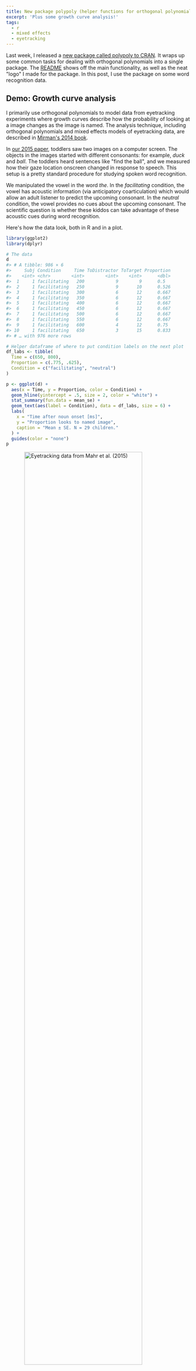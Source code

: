 ```yaml
---
title: New package polypoly (helper functions for orthogonal polynomials)
excerpt: 'Plus some growth curve analysis!'
tags:
  - r
  - mixed effects
  - eyetracking
---
```




Last week, I released a [new package called polypoly to CRAN][CRAN]. It wraps up
some common tasks for dealing with orthogonal polynomials into a single package.
The [README](https://github.com/tjmahr/polypoly) shows off the main 
functionality, as well as the neat "logo" I made for the package. 
In this post, I use the package on some word recognition data.

## Demo: Growth curve analysis

I primarily use orthogonal polynomials to model data from eyetracking 
experiments where growth curves describe how the probability of looking at a 
image changes as the image is named. The analysis technique, including 
orthogonal polynomials and mixed effects models of eyetracking data, are
described in [Mirman's 2014 book](http://amzn.to/2saBuzs).

In [our 2015 paper](https://www.ncbi.nlm.nih.gov/pubmed/26072992), toddlers saw 
two images on a computer screen. The objects in the images started with
different consonants: for example, _duck_ and _ball_. The toddlers heard
sentences like "find the ball", and we measured how their gaze location onscreen
changed in response to speech. This setup is a pretty standard procedure for
studying spoken word recognition.

We manipulated the vowel in the word _the_. In the _facilitating_ condition, the
vowel has acoustic information (via anticipatory coarticulation) which would 
allow an adult listener to predict the upcoming consonant. In the _neutral_ 
condition, the vowel provides no cues about the upcoming consonant. The
scientific question is whether these kiddos can take advantage of these acoustic
cues during word recognition.



Here's how the data look, both in R and in a plot. 


```r
library(ggplot2)
library(dplyr)

# The data
d
#> # A tibble: 986 × 6
#>     Subj Condition     Time ToDistractor ToTarget Proportion
#>    <int> <chr>        <int>        <int>    <int>      <dbl>
#>  1     1 facilitating   200            9        9      0.5  
#>  2     1 facilitating   250            9       10      0.526
#>  3     1 facilitating   300            6       12      0.667
#>  4     1 facilitating   350            6       12      0.667
#>  5     1 facilitating   400            6       12      0.667
#>  6     1 facilitating   450            6       12      0.667
#>  7     1 facilitating   500            6       12      0.667
#>  8     1 facilitating   550            6       12      0.667
#>  9     1 facilitating   600            4       12      0.75 
#> 10     1 facilitating   650            3       15      0.833
#> # … with 976 more rows

# Helper dataframe of where to put condition labels on the next plot
df_labs <- tibble(
  Time = c(650, 800),
  Proportion = c(.775, .625), 
  Condition = c("facilitating", "neutral")
)

p <- ggplot(d) + 
  aes(x = Time, y = Proportion, color = Condition) + 
  geom_hline(yintercept = .5, size = 2, color = "white") +
  stat_summary(fun.data = mean_se) + 
  geom_text(aes(label = Condition), data = df_labs, size = 6) +
  labs(
    x = "Time after noun onset [ms]", 
    y = "Proportion looks to named image",
    caption = "Mean ± SE. N = 29 children."
  ) + 
  guides(color = "none")
p
```

<img src="/figs/2017-05-30-polypoly-package-released/raw-data-1.png" title="Eyetracking data from Mahr et al. (2015)" alt="Eyetracking data from Mahr et al. (2015)" width="80%" style="display: block; margin: auto;" />

Early on, children look equal amounts to both images on average (.5), and the
proportion of looks to the named image increase as the word unfolds. In the
facilitating condition, that rise happens earlier.

We fit a mixed-effects logistic regression model to estimate how the probability
of looking to the named image changes over time, across conditions, and within 
children. We use cubic orthogonal polynomials to represent Time. For each time 
point, we have three predictors available to us: Time<sup>1</sup>, 
Time<sup>2</sup>, and Time<sup>3</sup>. (Plus, there's a constant "intercept"
term.) Our model's growth curve will be a weighted combination of these polynomial
curves. The code below shows off about half the functionality of the package 
:bowtie::


```r
poly(unique(d$Time), 3) %>% 
  # Force Time^1 term to range from -.5 to .5. Rescale others accordingly.
  polypoly::poly_rescale(scale_width = 1) %>% 
  polypoly::poly_plot()
```

<img src="/figs/2017-05-30-polypoly-package-released/orthogonal-curves-1.png" title="Three orthogonal polynomial curves" alt="Three orthogonal polynomial curves" width="80%" style="display: block; margin: auto;" />

I think people sometimes describe the contributions of these curves to the
overall growth curve as _trends_: "A negative linear trend", "a significant
quadratic trend", etc. I like that word because it makes the terminology a
little less intimidating.

### Quick aside: Why orthogonal polynomials?

Why do we use orthogonal polynomial terms? First, note that simple polynomials
_x_, _x_<sup>2</sup> and _x_<sup>3</sup> are correlated. Orthogonal ones are not
correlated. (Hence, the name.)


```r
# Simple
poly(1:10, 3, raw = TRUE) %>% 
  cor() %>% 
  round(2)
#>      1    2    3
#> 1 1.00 0.97 0.93
#> 2 0.97 1.00 0.99
#> 3 0.93 0.99 1.00

# Orthogonal
poly(1:10, 3, raw = FALSE) %>% 
  cor() %>% 
  round(2)
#>   1 2 3
#> 1 1 0 0
#> 2 0 1 0
#> 3 0 0 1
```

Adding new correlated predictors to a model is a problem. The parameter
estimates will change as different predictors are added. Here we simulate some
fake data, and fit three models with 1-, 2- and 3-degree raw polynomials.


```r
# for reproducible blogging
set.seed(20210215)

x <- 1:10
y <- x + 
  rnorm(1, mean = 100) * (x) +
  rnorm(1, mean = 0, sd = .01) * (x) ^ 2 +
  rnorm(1, mean = -1) * (x) ^ 3 + 
  rnorm(10)

models <- list(
  m1 = lm(y ~ x),
  m2 = lm(y ~ x + I(x^2)),
  m3 = lm(y ~ x + I(x^2) + I(x^3))
)
```

As expected, the estimates for the effects change from model to model:


```r
models %>% 
  lapply(broom::tidy) %>% 
  bind_rows(.id = "model") %>% 
  select(model:estimate) %>% 
  mutate(estimate = round(estimate, 2))
#> # A tibble: 9 × 3
#>   model term        estimate
#>   <chr> <chr>          <dbl>
#> 1 m1    (Intercept)   626.  
#> 2 m1    x            -136.  
#> 3 m2    (Intercept)  -194.  
#> 4 m2    x             275.  
#> 5 m2    I(x^2)        -37.3 
#> 6 m3    (Intercept)    -0.43
#> 7 m3    x             103.  
#> 8 m3    I(x^2)         -0.08
#> 9 m3    I(x^3)         -2.25
```

But with orthogonal polynomials, the parameter estimates don't change from model
to model.


```r
models2 <- list(
  m1 = lm(y ~ poly(x, 1)),
  m2 = lm(y ~ poly(x, 2)),
  m3 = lm(y ~ poly(x, 3))
)

models2 %>% 
  lapply(broom::tidy) %>% 
  bind_rows(.id = "model") %>% 
  select(model:estimate) %>% 
  mutate(estimate = round(estimate, 2))
#> # A tibble: 9 × 3
#>   model term        estimate
#>   <chr> <chr>          <dbl>
#> 1 m1    (Intercept)    -119.
#> 2 m1    poly(x, 1)    -1231.
#> 3 m2    (Intercept)    -119.
#> 4 m2    poly(x, 2)1   -1231.
#> 5 m2    poly(x, 2)2    -857.
#> 6 m3    (Intercept)    -119.
#> 7 m3    poly(x, 3)1   -1231.
#> 8 m3    poly(x, 3)2    -857.
#> 9 m3    poly(x, 3)3    -125.
```

That's probably the simplest reason why orthogonal polynomials are preferred. (I
can't remember any others right now.)


### Back to the data 

Before fitting the model, I use `poly_add_columns()` to add polynomial terms as 
columns to the dataframe. (For speed here, I use a simplified random effects 
structure, estimating growth curve parameters for each Child x Condition
combination.)


```r
library(lme4)

d <- d %>% 
  polypoly::poly_add_columns(
    Time, 
    degree = 3, 
    prefix = "ot", 
    scale_width = 1
  ) %>% 
  # Change the reference level
  mutate(Condition = factor(Condition, c("neutral", "facilitating")))

m <- glmer(
  cbind(ToTarget, ToDistractor) ~ 
    (ot1 + ot2 + ot3) * Condition + 
    (ot1 + ot2 + ot3 | Subj:Condition), 
  family = binomial, 
  data = d)
```

We can confirm that the model captures the overall shape of the growth curves.


```r
# The lines here are not quite the overall average, but the averages of 29
# individual fits (for each participant). That's why the caption is a little
# weird.
p + 
  stat_summary(aes(y = fitted(m)), fun = mean, geom = "line") + 
  labs(caption = "Line: Average of model-fitted values. Points: Mean ± SE.")
```

<img src="/figs/2017-05-30-polypoly-package-released/with-model-fits-1.png" title="Eyetracking data with model fits overlaid" alt="Eyetracking data with model fits overlaid" width="80%" style="display: block; margin: auto;" />

We can inspect the model summary as well.


```r
arm::display(m)
#> glmer(formula = cbind(ToTarget, ToDistractor) ~ (ot1 + ot2 + 
#>     ot3) * Condition + (ot1 + ot2 + ot3 | Subj:Condition), data = d, 
#>     family = binomial)
#>                           coef.est coef.se
#> (Intercept)                0.47     0.10  
#> ot1                        1.57     0.28  
#> ot2                        0.45     0.11  
#> ot3                       -0.34     0.09  
#> Conditionfacilitating      0.23     0.14  
#> ot1:Conditionfacilitating  0.45     0.39  
#> ot2:Conditionfacilitating -0.44     0.16  
#> ot3:Conditionfacilitating  0.11     0.13  
#> 
#> Error terms:
#>  Groups         Name        Std.Dev. Corr              
#>  Subj:Condition (Intercept) 0.53                       
#>                 ot1         1.46      0.23             
#>                 ot2         0.52     -0.05  0.31       
#>                 ot3         0.39     -0.08 -0.64  0.09 
#>  Residual                   1.00                       
#> ---
#> number of obs: 986, groups: Subj:Condition, 58
#> AIC = 4788.2, DIC = -3961.1
#> deviance = 395.6
```

The model summary indicates a significant Condition x Time<sup>2</sup>
interaction, but really, only the intercept and Time<sup>1</sup> can ever be
interpreted directly. To understand the model fit, we visualize how each of the
polynomial terms are weighted. 

Here we create a matrix of the polynomial terms plus a column of ones for the
intercept.


```r
time_mat <- poly(sort(unique(d$Time)), 3) %>%
  polypoly::poly_rescale(1) %>%
  cbind(constant = 1, .)
round(time_mat, 2)
#>       constant     1     2     3
#>  [1,]        1 -0.50  0.57 -0.57
#>  [2,]        1 -0.44  0.36 -0.14
#>  [3,]        1 -0.37  0.17  0.14
#>  [4,]        1 -0.31  0.01  0.30
#>  [5,]        1 -0.25 -0.11  0.36
#>  [6,]        1 -0.19 -0.22  0.34
#>  [7,]        1 -0.12 -0.29  0.26
#>  [8,]        1 -0.06 -0.33  0.14
#>  [9,]        1  0.00 -0.34  0.00
#> [10,]        1  0.06 -0.33 -0.14
#> [11,]        1  0.12 -0.29 -0.26
#> [12,]        1  0.19 -0.22 -0.34
#> [13,]        1  0.25 -0.11 -0.36
#> [14,]        1  0.31  0.01 -0.30
#> [15,]        1  0.37  0.17 -0.14
#> [16,]        1  0.44  0.36  0.14
#> [17,]        1  0.50  0.57  0.57
```

To compute the weighted values, we multiply by a diagonal matrix of the
coefficients.


```r
neut_coefs <- fixef(m)[1:4]
faci_coefs <- neut_coefs + fixef(m)[5:8]
faci_coefs
#>  (Intercept)          ot1          ot2          ot3 
#>  0.699914630  2.014092454  0.006641487 -0.226682309

set_colnames <- `colnames<-`

m_neut <- time_mat %*% diag(neut_coefs) %>%
  set_colnames(c("constant", "ot1", "ot2", "ot3")) 

m_faci <- time_mat %*% diag(faci_coefs) %>%
  set_colnames(c("constant", "ot1", "ot2", "ot3")) 

# Convince ourselves with an example
round(m_faci, 2)
#>       constant   ot1 ot2   ot3
#>  [1,]      0.7 -1.01   0  0.13
#>  [2,]      0.7 -0.88   0  0.03
#>  [3,]      0.7 -0.76   0 -0.03
#>  [4,]      0.7 -0.63   0 -0.07
#>  [5,]      0.7 -0.50   0 -0.08
#>  [6,]      0.7 -0.38   0 -0.08
#>  [7,]      0.7 -0.25   0 -0.06
#>  [8,]      0.7 -0.13   0 -0.03
#>  [9,]      0.7  0.00   0  0.00
#> [10,]      0.7  0.13   0  0.03
#> [11,]      0.7  0.25   0  0.06
#> [12,]      0.7  0.38   0  0.08
#> [13,]      0.7  0.50   0  0.08
#> [14,]      0.7  0.63   0  0.07
#> [15,]      0.7  0.76   0  0.03
#> [16,]      0.7  0.88   0 -0.03
#> [17,]      0.7  1.01   0 -0.13
```

Then, we can use the `poly_melt()` function to get a dataframe from each
weighted matrix and then plot each of the effects.


```r
df_neut <- m_neut %>%
  polypoly::poly_melt() %>%
  tibble::add_column(Condition = "neutral")

df_faci <- m_faci %>% 
  polypoly::poly_melt() %>%
  tibble::add_column(Condition = "facilitating")

df_both <- bind_rows(df_faci, df_neut) %>% 
  mutate(Condition = factor(Condition, c("neutral", "facilitating")))

ggplot(df_both) +
  aes(x = observation, y = value, color = Condition) +
  geom_line() + 
  facet_wrap("degree")
```

<img src="/figs/2017-05-30-polypoly-package-released/trends-1.png" title="Each of the polynomial effects weighted by condition" alt="Each of the polynomial effects weighted by condition" width="80%" style="display: block; margin: auto;" />

Visually, the quadratic effect on the neutral curve pulls down the values during
the center (when the curves are most different) and pushes the values in the
tails upwards (when the curves are closest). Although only the quadratic effect
is nominally significant, the constant and linear terms suggest other smaller
effects but they are too noisy to pin down.

It's worth noting that the predictors and weights discussed above are on the
log-odds/logit scale used inside of the model, instead of the proportion scale
used in the plots of the data and model fits. Basically, these weighted values
are summed together and then squeezed into the range [0, 1] with a nonlinear
transformation. For these data, the two scales produce similar looking growth
curves, but you can notice that the right end of the curves are pinched slightly
closer together in the probability-scale plot:


```r
ggplot(df_both) +
  aes(x = observation, y = value, color = Condition) +
  stat_summary(fun = sum, geom = "line") + 
  ggtitle("logit scale") + 
  guides(color = "none")

ggplot(df_both) +
  aes(x = observation, y = value, color = Condition) +
  stat_summary(fun = function(xs) plogis(sum(xs)), geom = "line")  + 
  ggtitle("probability scale") + 
  guides(color = "none")
```

<img src="/figs/2017-05-30-polypoly-package-released/logit-vs-probability-1.png" title="Comparison of the growth curves in logit scale and probability scale" alt="Comparison of the growth curves in logit scale and probability scale" width="50%" /><img src="/figs/2017-05-30-polypoly-package-released/logit-vs-probability-2.png" title="Comparison of the growth curves in logit scale and probability scale" alt="Comparison of the growth curves in logit scale and probability scale" width="50%" />





***

*Last knitted on 2022-05-26. [Source code on
GitHub](https://github.com/tjmahr/tjmahr.github.io/blob/master/_R/2017-05-30-polypoly-package-released.Rmd).*[^si] 

[^si]: 
    
    ```r
    .session_info
    #> ─ Session info ───────────────────────────────────────────────────────────────
    #>  setting  value
    #>  version  R version 4.2.0 (2022-04-22 ucrt)
    #>  os       Windows 10 x64 (build 22000)
    #>  system   x86_64, mingw32
    #>  ui       RTerm
    #>  language (EN)
    #>  collate  English_United States.utf8
    #>  ctype    English_United States.utf8
    #>  tz       America/Chicago
    #>  date     2022-05-26
    #>  pandoc   NA
    #> 
    #> ─ Packages ───────────────────────────────────────────────────────────────────
    #>  package     * version date (UTC) lib source
    #>  abind         1.4-5   2016-07-21 [1] CRAN (R 4.2.0)
    #>  arm           1.12-2  2021-10-15 [1] CRAN (R 4.2.0)
    #>  assertthat    0.2.1   2019-03-21 [1] CRAN (R 4.2.0)
    #>  backports     1.4.1   2021-12-13 [1] CRAN (R 4.2.0)
    #>  bit           4.0.4   2020-08-04 [1] CRAN (R 4.2.0)
    #>  bit64         4.0.5   2020-08-30 [1] CRAN (R 4.2.0)
    #>  boot          1.3-28  2021-05-03 [2] CRAN (R 4.2.0)
    #>  broom         0.8.0   2022-04-13 [1] CRAN (R 4.2.0)
    #>  cli           3.3.0   2022-04-25 [1] CRAN (R 4.2.0)
    #>  coda          0.19-4  2020-09-30 [1] CRAN (R 4.2.0)
    #>  colorspace    2.0-3   2022-02-21 [1] CRAN (R 4.2.0)
    #>  crayon        1.5.1   2022-03-26 [1] CRAN (R 4.2.0)
    #>  curl          4.3.2   2021-06-23 [1] CRAN (R 4.2.0)
    #>  DBI           1.1.2   2021-12-20 [1] CRAN (R 4.2.0)
    #>  digest        0.6.29  2021-12-01 [1] CRAN (R 4.2.0)
    #>  dplyr       * 1.0.9   2022-04-28 [1] CRAN (R 4.2.0)
    #>  ellipsis      0.3.2   2021-04-29 [1] CRAN (R 4.2.0)
    #>  evaluate      0.15    2022-02-18 [1] CRAN (R 4.2.0)
    #>  fansi         1.0.3   2022-03-24 [1] CRAN (R 4.2.0)
    #>  farver        2.1.0   2021-02-28 [1] CRAN (R 4.2.0)
    #>  generics      0.1.2   2022-01-31 [1] CRAN (R 4.2.0)
    #>  ggplot2     * 3.3.6   2022-05-03 [1] CRAN (R 4.2.0)
    #>  git2r         0.30.1  2022-03-16 [1] CRAN (R 4.2.0)
    #>  glue          1.6.2   2022-02-24 [1] CRAN (R 4.2.0)
    #>  gtable        0.3.0   2019-03-25 [1] CRAN (R 4.2.0)
    #>  here          1.0.1   2020-12-13 [1] CRAN (R 4.2.0)
    #>  highr         0.9     2021-04-16 [1] CRAN (R 4.2.0)
    #>  hms           1.1.1   2021-09-26 [1] CRAN (R 4.2.0)
    #>  knitr       * 1.39    2022-04-26 [1] CRAN (R 4.2.0)
    #>  labeling      0.4.2   2020-10-20 [1] CRAN (R 4.2.0)
    #>  lattice       0.20-45 2021-09-22 [2] CRAN (R 4.2.0)
    #>  lifecycle     1.0.1   2021-09-24 [1] CRAN (R 4.2.0)
    #>  lme4        * 1.1-29  2022-04-07 [1] CRAN (R 4.2.0)
    #>  magrittr      2.0.3   2022-03-30 [1] CRAN (R 4.2.0)
    #>  MASS          7.3-56  2022-03-23 [2] CRAN (R 4.2.0)
    #>  Matrix      * 1.4-1   2022-03-23 [2] CRAN (R 4.2.0)
    #>  minqa         1.2.4   2014-10-09 [1] CRAN (R 4.2.0)
    #>  munsell       0.5.0   2018-06-12 [1] CRAN (R 4.2.0)
    #>  nlme          3.1-157 2022-03-25 [2] CRAN (R 4.2.0)
    #>  nloptr        2.0.2   2022-05-19 [1] CRAN (R 4.2.0)
    #>  pillar        1.7.0   2022-02-01 [1] CRAN (R 4.2.0)
    #>  pkgconfig     2.0.3   2019-09-22 [1] CRAN (R 4.2.0)
    #>  plyr          1.8.7   2022-03-24 [1] CRAN (R 4.2.0)
    #>  polypoly      0.0.2   2017-05-27 [1] CRAN (R 4.2.0)
    #>  purrr         0.3.4   2020-04-17 [1] CRAN (R 4.2.0)
    #>  R6            2.5.1   2021-08-19 [1] CRAN (R 4.2.0)
    #>  ragg          1.2.2   2022-02-21 [1] CRAN (R 4.2.0)
    #>  Rcpp          1.0.8.3 2022-03-17 [1] CRAN (R 4.2.0)
    #>  readr       * 2.1.2   2022-01-30 [1] CRAN (R 4.2.0)
    #>  reshape2      1.4.4   2020-04-09 [1] CRAN (R 4.2.0)
    #>  rlang         1.0.2   2022-03-04 [1] CRAN (R 4.2.0)
    #>  rprojroot     2.0.3   2022-04-02 [1] CRAN (R 4.2.0)
    #>  rstudioapi    0.13    2020-11-12 [1] CRAN (R 4.2.0)
    #>  scales        1.2.0   2022-04-13 [1] CRAN (R 4.2.0)
    #>  sessioninfo   1.2.2   2021-12-06 [1] CRAN (R 4.2.0)
    #>  stringi       1.7.6   2021-11-29 [1] CRAN (R 4.2.0)
    #>  stringr       1.4.0   2019-02-10 [1] CRAN (R 4.2.0)
    #>  systemfonts   1.0.4   2022-02-11 [1] CRAN (R 4.2.0)
    #>  textshaping   0.3.6   2021-10-13 [1] CRAN (R 4.2.0)
    #>  tibble        3.1.7   2022-05-03 [1] CRAN (R 4.2.0)
    #>  tidyr         1.2.0   2022-02-01 [1] CRAN (R 4.2.0)
    #>  tidyselect    1.1.2   2022-02-21 [1] CRAN (R 4.2.0)
    #>  tzdb          0.3.0   2022-03-28 [1] CRAN (R 4.2.0)
    #>  utf8          1.2.2   2021-07-24 [1] CRAN (R 4.2.0)
    #>  vctrs         0.4.1   2022-04-13 [1] CRAN (R 4.2.0)
    #>  vroom         1.5.7   2021-11-30 [1] CRAN (R 4.2.0)
    #>  withr         2.5.0   2022-03-03 [1] CRAN (R 4.2.0)
    #>  xfun          0.31    2022-05-10 [1] CRAN (R 4.2.0)
    #> 
    #>  [1] C:/Users/trist/AppData/Local/R/win-library/4.2
    #>  [2] C:/Program Files/R/R-4.2.0/library
    #> 
    #> ──────────────────────────────────────────────────────────────────────────────
    ```

[CRAN]: https://cran.r-project.org/web/packages/polypoly/index.html "CRAN page for polypoly"
